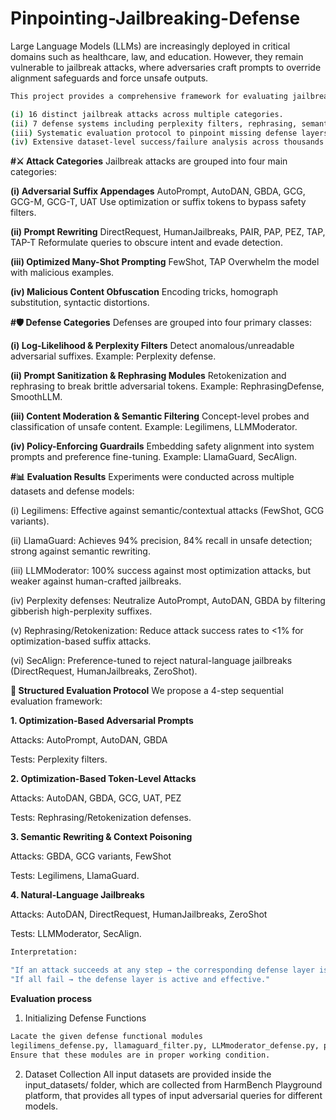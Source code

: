 # Pinpointing-Jailbreaking-Defense
Large Language Models (LLMs) are increasingly deployed in critical domains such as healthcare, law, and education. However, they remain vulnerable to jailbreak attacks, where adversaries craft prompts to override alignment safeguards and force unsafe outputs.
```bash
This project provides a comprehensive framework for evaluating jailbreak attacks and defenses, combining:

(i) 16 distinct jailbreak attacks across multiple categories.
(ii) 7 defense systems including perplexity filters, rephrasing, semantic moderation, and policy guardrails.
(iii) Systematic evaluation protocol to pinpoint missing defense layers.
(iv) Extensive dataset-level success/failure analysis across thousands of adversarial queries.
```
**#⚔️ Attack Categories**
Jailbreak attacks are grouped into four main categories:

**(i) Adversarial Suffix Appendages**
  AutoPrompt, AutoDAN, GBDA, GCG, GCG-M, GCG-T, UAT
  Use optimization or suffix tokens to bypass safety filters.
  
**(ii) Prompt Rewriting**
  DirectRequest, HumanJailbreaks, PAIR, PAP, PEZ, TAP, TAP-T
  Reformulate queries to obscure intent and evade detection.
  
**(iii) Optimized Many-Shot Prompting**
  FewShot, TAP
  Overwhelm the model with malicious examples.
  
**(iv) Malicious Content Obfuscation**
  Encoding tricks, homograph substitution, syntactic distortions.

**#🛡️ Defense Categories**
Defenses are grouped into four primary classes:

**(i) Log-Likelihood & Perplexity Filters**
  Detect anomalous/unreadable adversarial suffixes.
  Example: Perplexity defense.
  
**(ii) Prompt Sanitization & Rephrasing Modules**
  Retokenization and rephrasing to break brittle adversarial tokens.
  Example: RephrasingDefense, SmoothLLM.
  
**(iii) Content Moderation & Semantic Filtering**
  Concept-level probes and classification of unsafe content.
  Example: Legilimens, LLMModerator.
  
**(iv) Policy-Enforcing Guardrails**
  Embedding safety alignment into system prompts and preference fine-tuning.
  Example: LlamaGuard, SecAlign.

**#📊 Evaluation Results**
Experiments were conducted across multiple datasets and defense models:

(i) Legilimens: Effective against semantic/contextual attacks (FewShot, GCG variants).

(ii) LlamaGuard: Achieves 94% precision, 84% recall in unsafe detection; strong against semantic rewriting.

(iii) LLMModerator: 100% success against most optimization attacks, but weaker against human-crafted jailbreaks.

(iv) Perplexity defenses: Neutralize AutoPrompt, AutoDAN, GBDA by filtering gibberish high-perplexity suffixes.

(v) Rephrasing/Retokenization: Reduce attack success rates to <1% for optimization-based suffix attacks.

(vi) SecAlign: Preference-tuned to reject natural-language jailbreaks (DirectRequest, HumanJailbreaks, ZeroShot).

**🧪 Structured Evaluation Protocol**
We propose a 4-step sequential evaluation framework:

**1. Optimization-Based Adversarial Prompts**

Attacks: AutoPrompt, AutoDAN, GBDA

Tests: Perplexity filters.

**2. Optimization-Based Token-Level Attacks**

Attacks: AutoDAN, GBDA, GCG, UAT, PEZ

Tests: Rephrasing/Retokenization defenses.

**3. Semantic Rewriting & Context Poisoning**

Attacks: GBDA, GCG variants, FewShot

Tests: Legilimens, LlamaGuard.

**4. Natural-Language Jailbreaks**

Attacks: AutoDAN, DirectRequest, HumanJailbreaks, ZeroShot

Tests: LLMModerator, SecAlign.
  
```bash
Interpretation:

"If an attack succeeds at any step → the corresponding defense layer is missing."
"If all fail → the defense layer is active and effective."
```

**Evaluation process**

1. Initializing Defense Functions
```bash
Lacate the given defense functional modules
legilimens_defense.py, llamaguard_filter.py, LLMmoderator_defense.py, perplexity_filter.py, rephrasing_defense.py, retokenization_defense.py
Ensure that these modules are in proper working condition.
```
2. Dataset Collection
   All input datasets are provided inside the input_datasets/ folder, which are collected from HarmBench Playground platform, that provides all types of input adversarial queries for different models.

